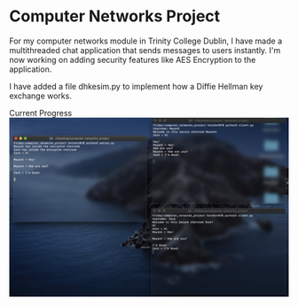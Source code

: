 # Computer Networks Project

For my computer networks module in Trinity College Dublin, I have made a multithreaded chat application that sends messages to users instantly. I'm now working on adding security features like AES Encryption to the application.

I have added a file dhkesim.py to implement how a Diffie Hellman key exchange works.

Current Progress
![Progress](progress.jpg)
